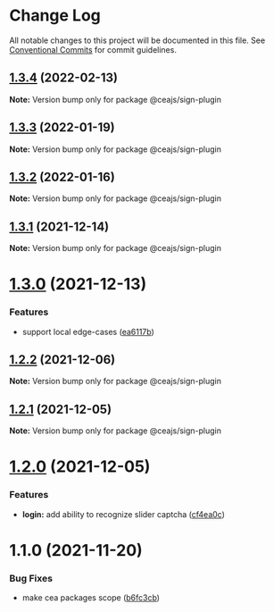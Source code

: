 # Change Log

All notable changes to this project will be documented in this file.
See [Conventional Commits](https://conventionalcommits.org) for commit guidelines.

## [1.3.4](https://github.com/ceajs/cea/compare/@ceajs/sign-plugin@1.3.3...@ceajs/sign-plugin@1.3.4) (2022-02-13)

**Note:** Version bump only for package @ceajs/sign-plugin





## [1.3.3](https://github.com/ceajs/cea/compare/@ceajs/sign-plugin@1.3.2...@ceajs/sign-plugin@1.3.3) (2022-01-19)

**Note:** Version bump only for package @ceajs/sign-plugin





## [1.3.2](https://github.com/ceajs/cea/compare/@ceajs/sign-plugin@1.3.1...@ceajs/sign-plugin@1.3.2) (2022-01-16)

**Note:** Version bump only for package @ceajs/sign-plugin





## [1.3.1](https://github.com/ceajs/cea/compare/@ceajs/sign-plugin@1.3.0...@ceajs/sign-plugin@1.3.1) (2021-12-14)

**Note:** Version bump only for package @ceajs/sign-plugin





# [1.3.0](https://github.com/ceajs/cea/compare/@ceajs/sign-plugin@1.2.2...@ceajs/sign-plugin@1.3.0) (2021-12-13)


### Features

* support local edge-cases ([ea6117b](https://github.com/ceajs/cea/commit/ea6117b4a89e090051de4241c8e104487be02645))





## [1.2.2](https://github.com/ceajs/cea/compare/@ceajs/sign-plugin@1.2.1...@ceajs/sign-plugin@1.2.2) (2021-12-06)

**Note:** Version bump only for package @ceajs/sign-plugin





## [1.2.1](https://github.com/ceajs/cea/compare/@ceajs/sign-plugin@1.2.0...@ceajs/sign-plugin@1.2.1) (2021-12-05)

**Note:** Version bump only for package @ceajs/sign-plugin





# [1.2.0](https://github.com/ceajs/cea/compare/@ceajs/sign-plugin@1.1.0...@ceajs/sign-plugin@1.2.0) (2021-12-05)


### Features

* **login:** add ability to recognize slider captcha ([cf4ea0c](https://github.com/ceajs/cea/commit/cf4ea0c8f016a52382fed7b42bb34170ba2a5b7e))





# 1.1.0 (2021-11-20)

### Bug Fixes

- make cea packages scope ([b6fc3cb](https://github.com/ceajs/cea/commit/b6fc3cba59e34db8aa9751ec09e30ac2a0f33812))
